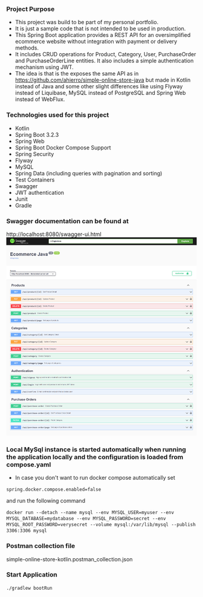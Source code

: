 ### Project Purpose
- This project was build to be part of my personal portfolio. 
- It is just a sample code that is not intended to be used in production.
- This Spring Boot application provides a REST API for an oversimplified ecommerce website without integration with payment or delivery methods.
- It includes CRUD operations for Product, Category, User, PurchaseOrder and PurchaseOrderLine entities. It also includes a simple authentication mechanism using JWT.
- The idea is that is the exposes the same API as in https://github.com/ahierro/simple-online-store-java but made in Kotlin instead of Java and some other slight differences like using Flyway instead of Liquibase, MySQL instead of PostgreSQL and Spring Web instead of WebFlux.

### Technologies used for this project
* Kotlin
* Spring Boot 3.2.3
* Spring Web
* Spring Boot Docker Compose Support
* Spring Security
* Flyway
* MySQL
* Spring Data (including queries with pagination and sorting)
* Test Containers
* Swagger
* JWT authentication
* Junit
* Gradle

### Swagger documentation can be found at
http://localhost:8080/swagger-ui.html
![swagger](/swagger.jpg "Swagger")

### Local MySql instance is started automatically when running the application locally and the configuration is loaded from compose.yaml
- In case you don't want to run docker compose automatically set
```properties
spring.docker.compose.enabled=false
```
and run the following command
```shell
docker run --detach --name mysql --env MYSQL_USER=myuser --env MYSQL_DATABASE=mydatabase --env MYSQL_PASSWORD=secret --env MYSQL_ROOT_PASSWORD=verysecret --volume mysql:/var/lib/mysql --publish 3306:3306 mysql
```
### Postman collection file
simple-online-store-kotlin.postman_collection.json

### Start Application
```shell
./gradlew bootRun
``` 
